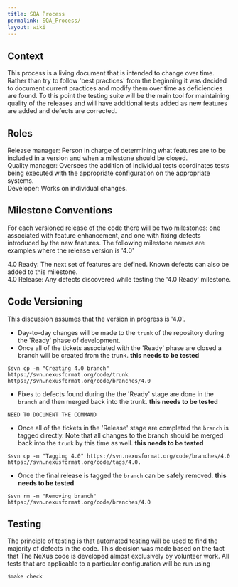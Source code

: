 ```yaml
---
title: SQA Process
permalink: SQA_Process/
layout: wiki
---
```


Context
-------

This process is a living document that is intended to change over time.
Rather than try to follow 'best practices' from the beginning it was
decided to document current practices and modify them over time as
deficiencies are found. To this point the testing suite will be the main
tool for maintaining quality of the releases and will have additional
tests added as new features are added and defects are corrected.

Roles
-----

Release manager: Person in charge of determining what features are to be included in a version and when a milestone should be closed.  
Quality manager: Oversees the addition of individual tests coordinates tests being executed with the appropriate configuration on the appropriate systems.  
Developer: Works on individual changes.  

Milestone Conventions
---------------------

For each versioned release of the code there will be two milestones: one
associated with feature enhancement, and one with fixing defects
introduced by the new features. The following milestone names are
examples where the release version is '4.0'

4.0 Ready: The next set of features are defined. Known defects can also be added to this milestone.  
4.0 Release: Any defects discovered while testing the '4.0 Ready' milestone.  

Code Versioning
---------------

This discussion assumes that the version in progress is '4.0'.

-   Day-to-day changes will be made to the `trunk` of the repository
    during the 'Ready' phase of development.
-   Once all of the tickets associated with the 'Ready' phase are closed
    a branch will be created from the trunk. **this needs to be tested**

<!-- -->

    $svn cp -m "Creating 4.0 branch" https://svn.nexusformat.org/code/trunk https://svn.nexusformat.org/code/branches/4.0

-   Fixes to defects found during the the 'Ready' stage are done in the
    `branch` and then merged back into the trunk. **this needs to be
    tested**

<!-- -->

    NEED TO DOCUMENT THE COMMAND

-   Once all of the tickets in the 'Release' stage are completed the
    `branch` is tagged directly. Note that all changes to the branch
    should be merged back into the `trunk` by this time as well. **this
    needs to be tested**

<!-- -->

    $svn cp -m "Tagging 4.0" https://svn.nexusformat.org/code/branches/4.0 https://svn.nexusformat.org/code/tags/4.0.

-   Once the final release is tagged the `branch` can be safely removed.
    **this needs to be tested**

<!-- -->

    $svn rm -m "Removing branch" https://svn.nexusformat.org/code/branches/4.0

Testing
-------

The principle of testing is that automated testing will be used to find
the majority of defects in the code. This decision was made based on the
fact that The NeXus code is developed almost exclusively by volunteer
work. All tests that are applicable to a particular configuration will
be run using

    $make check
